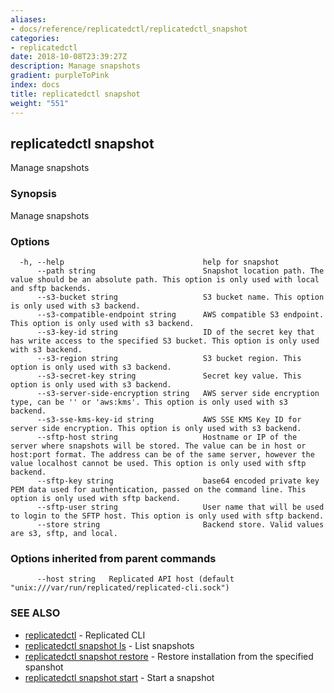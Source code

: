 ```yaml
---
aliases:
- docs/reference/replicatedctl/replicatedctl_snapshot
categories:
- replicatedctl
date: 2018-10-08T23:39:27Z
description: Manage snapshots
gradient: purpleToPink
index: docs
title: replicatedctl snapshot
weight: "551"
---
```


## replicatedctl snapshot

Manage snapshots

### Synopsis

Manage snapshots

### Options

```
  -h, --help                               help for snapshot
      --path string                        Snapshot location path. The value should be an absolute path. This option is only used with local and sftp backends.
      --s3-bucket string                   S3 bucket name. This option is only used with s3 backend.
      --s3-compatible-endpoint string      AWS compatible S3 endpoint. This option is only used with s3 backend.
      --s3-key-id string                   ID of the secret key that has write access to the specified S3 bucket. This option is only used with s3 backend.
      --s3-region string                   S3 bucket region. This option is only used with s3 backend.
      --s3-secret-key string               Secret key value. This option is only used with s3 backend.
      --s3-server-side-encryption string   AWS server side encryption type, can be '' or 'aws:kms'. This option is only used with s3 backend.
      --s3-sse-kms-key-id string           AWS SSE KMS Key ID for server side encryption. This option is only used with s3 backend.
      --sftp-host string                   Hostname or IP of the server where snapshots will be stored. The value can be in host or host:port format. The address can be of the same server, however the value localhost cannot be used. This option is only used with sftp backend.
      --sftp-key string                    base64 encoded private key PEM data used for authentication, passed on the command line. This option is only used with sftp backend.
      --sftp-user string                   User name that will be used to login to the SFTP host. This option is only used with sftp backend.
      --store string                       Backend store. Valid values are s3, sftp, and local.
```

### Options inherited from parent commands

```
      --host string   Replicated API host (default "unix:///var/run/replicated/replicated-cli.sock")
```

### SEE ALSO

* [replicatedctl](/api/replicatedctl/)	 - Replicated CLI
* [replicatedctl snapshot ls](/api/replicatedctl/replicatedctl_snapshot_ls/)	 - List snapshots
* [replicatedctl snapshot restore](/api/replicatedctl/replicatedctl_snapshot_restore/)	 - Restore installation from the specified spanshot
* [replicatedctl snapshot start](/api/replicatedctl/replicatedctl_snapshot_start/)	 - Start a snapshot

